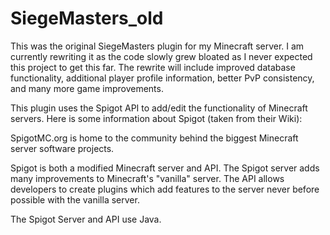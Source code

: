 # SiegeMasters_old

This was the original SiegeMasters plugin for my Minecraft server. I am currently rewriting it as the code slowly grew bloated as I never expected this project to get this far.
The rewrite will include improved database functionality, additional player profile information, better PvP consistency, and many more game improvements.

This plugin uses the Spigot API to add/edit the functionality of Minecraft servers.
Here is some information about Spigot (taken from their Wiki):

SpigotMC.org is home to the community behind the biggest Minecraft server software projects.

Spigot is both a modified Minecraft server and API. The Spigot server adds many improvements to Minecraft's "vanilla" server. The API allows developers to create plugins which add features to the server never before possible with the vanilla server.

The Spigot Server and API use Java.
